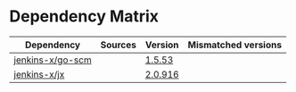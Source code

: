 # Dependency Matrix

Dependency | Sources | Version | Mismatched versions
---------- | ------- | ------- | -------------------
[jenkins-x/go-scm](https://github.com/jenkins-x/go-scm) |  | [1.5.53]() | 
[jenkins-x/jx](https://github.com/jenkins-x/jx) |  | [2.0.916](https://github.com/jenkins-x/jx/releases/tag/v2.0.916) | 

